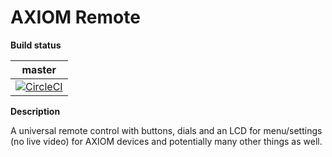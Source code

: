 AXIOM Remote
========
**Build status**

| master |
|:------:|
|[![CircleCI](https://circleci.com/gh/apertus-open-source-cinema/AXIOM-Remote/tree/master.svg?style=svg)](https://circleci.com/gh/apertus-open-source-cinema/AXIOM-Remote/tree/master)|



**Description**

A universal remote control with buttons, dials and an LCD for menu/settings (no live video) for AXIOM devices and potentially many other things as well.
